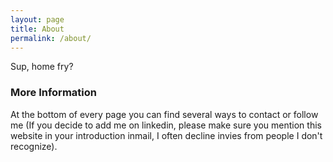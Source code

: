```yaml
---
layout: page
title: About
permalink: /about/
---
```


Sup, home fry?


### More Information

At the bottom of every page you can find several ways to contact or follow me (If you decide to add me on linkedin, please make sure you mention this website in your introduction inmail, I often decline invies from people I don't recognize).

